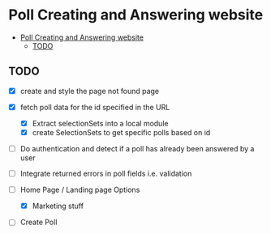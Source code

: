 # Poll Creating and Answering website

<!--toc:start-->
- [Poll Creating and Answering website](#poll-creating-and-answering-website)
  - [TODO](#todo)
<!--toc:end-->

## TODO
  - [x] create and style the page not found page
  - [x] fetch poll data for the id specified in the URL
     - [x] Extract selectionSets into a local module
     - [x] create SelectionSets to get specific polls based on id
  - [ ] Do authentication and detect if a poll has already been answered by a user
  - [ ] Integrate returned errors in poll fields i.e. validation
  - [ ] Home Page / Landing page Options
    - [x] Marketing stuff 
  - [ ] Create Poll

